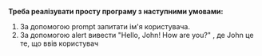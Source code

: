 **Треба реалізувати просту програму з наступними умовами:**

1. За допомогою prompt запитати ім'я користувача.
2. За допомогою alert вивести "Hello, John! How are you?" , де John це те, що ввів користувач